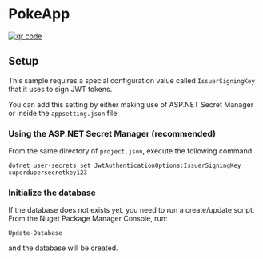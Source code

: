 # PokeApp

<a href="https://www.surveymonkey.com/r/CZVSJ3J"><img src="http://api.qrserver.com/v1/create-qr-code/?color=000000&amp;bgcolor=FFFFFF&amp;data=https%3A%2F%2Fwww.surveymonkey.com%2Fr%2FCZVSJ3J&amp;qzone=1&amp;margin=0&amp;size=200x200&amp;ecc=L" alt="qr code" /></a>

## Setup
This sample requires a special configuration value called `IssuerSigningKey` that it uses to sign JWT tokens. 

You can add this setting by either making use of ASP.NET Secret Manager or inside the `appsetting.json` file:

### Using the ASP.NET Secret Manager (recommended)
From the same directory of `project.json`, execute the following command:
```
dotnet user-secrets set JwtAuthenticationOptions:IssuerSigningKey superdupersecretkey123
```

### Initialize the database
If the database does not exists yet, you need to run a create/update script. From the Nuget Package Manager Console, run:
```
Update-Database
```
and the database will be created.
